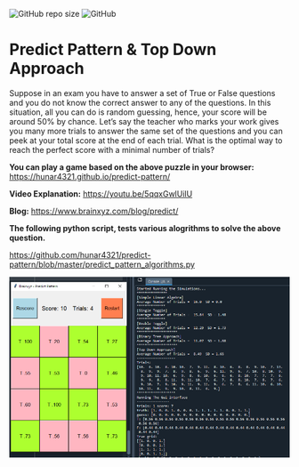 ![GitHub repo size](https://img.shields.io/github/repo-size/hunar4321/Guess_Pattern)
![GitHub](https://img.shields.io/github/license/hunar4321/Guess_Pattern)

# Predict Pattern & Top Down Approach

Suppose in an exam you have to answer a set of True or False questions and you do not know the correct answer to any of the questions. In this situation, all you can do is random guessing, hence, your score will be around 50% by chance. Let’s say the teacher who marks your work gives you many more trials to answer the same set of the questions and you can peek at your total score at the end of each trial. What is the optimal way to reach the perfect score with a minimal number of trials?

**You can play a game based on the above puzzle in your browser:**
https://hunar4321.github.io/predict-pattern/

**Video Explanation:**
https://youtu.be/5qqxGwlUilU


**Blog:** 
https://www.brainxyz.com/blog/predict/

**The following python script, tests various alogrithms to solve the above question.**

https://github.com/hunar4321/predict-pattern/blob/master/predict_pattern_algorithms.py

![](old/screen_shot.PNG)
</br>
